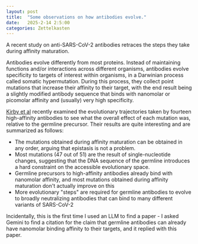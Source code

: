 ```yaml
---
layout: post
title:  "Some observations on how antibodies evolve."
date:   2025-2-14 2:5:00
categories: Zettelkasten
---
```

A recent study on anti-SARS-CoV-2 antibodies retraces the steps they take during affinity maturation.

Antibodies evolve differently from most proteins. Instead of maintaining functions and/or interactions across different organisms, antibodies evolve specificity to targets of interest within organisms, in a Darwinian process called somatic hypermutation. During this process, they collect point mutations that increase their affinity to their target, with the end result being a slightly modified antibody sequence that binds with nanomolar or picomolar affinity and (usually) very high specificity.

[Kirby et al](doi.org/10.1073/pnas.2412787122) recently examined the evolutionary trajectories taken by fourteen high-affinity antibodies to see what the overall effect of each mutation was, relative to the germline precursor. Their results are quite interesting and are summarized as follows:
*   The mutations obtained during affinity maturation can be obtained in any order, arguing that epistasis is not a problem.
*   Most mutations (47 out of 51) are the result of single-nucleotide changes, suggesting that the DNA sequence of the germline introduces a hard constraint on the accessible evolutionary space.
*   Germline precursors to high-affinity antibodies already bind with nanomolar affinity, and most mutations obtained during affinity maturation don't actually improve on this
*   More evolutionary "steps" are required for germline antibodies to evolve to broadly neutralizing antibodies that can bind to many different variants of SARS-CoV-2

Incidentally, this is the first time I used an LLM to find a paper - I asked Gemini to find a citation for the claim that germline antibodies can already have nanomolar binding affinity to their targets, and it replied with this paper.